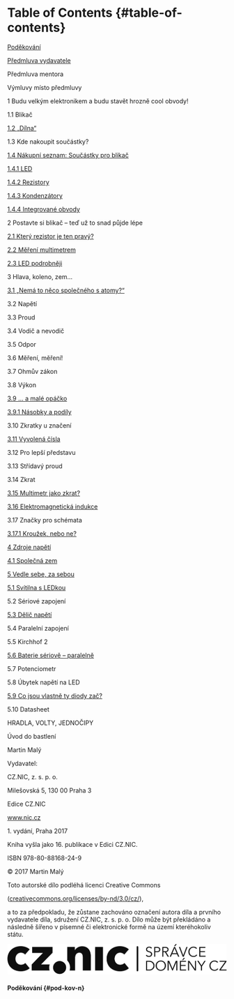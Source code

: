 # Table of Contents {#table-of-contents}

[Poděkování](#pod-kov-n)

[Předmluva vydavatele](predmluva_vydavatele.md)

Předmluva mentora

Výmluvy místo předmluvy

1 Budu velkým elektronikem a budu stavět hrozně cool obvody!

1.1 Blikač

[1.2 „Dílna“](obsah/README.md#520365470321849-1_2___Dilna)

1.3 Kde nakoupit součástky?

[1.4 Nákupní seznam: Součástky pro blikač](obsah/README.md#520365470321849-1_4_Nakupni_seznam__Soucastky_pr_2)

[1.4.1 LED](obsah/141.md)

[1.4.2 Rezistory](obsah/142.md)

[1.4.3 Kondenzátory](obsah/143.md)

[1.4.4 Integrované obvody](obsah/144.md)

2 Postavte si blikač – teď už to snad půjde lépe

[2.1 Který rezistor je ten pravý?](obsah/144.md#520365470321849-2_1_Ktery_rezistor_je_ten_pravy_2)

[2.2 Měření multimetrem](obsah/144.md#520365470321849-2_2_Mereni_multimetrem_2)

[2.3 LED podrobněji](obsah/144.md#520365470321849-2_3_LED_podrobneji)

3 Hlava, koleno, zem…

[3.1 „Nemá to něco společného s atomy?“](obsah/144.md#520365470321849-3_1___Nema_to_neco_spolecneho_s_2)

3.2 Napětí

3.3 Proud

3.4 Vodič a nevodič

3.5 Odpor

3.6 Měření, měření!

3.7 Ohmův zákon

3.8 Výkon

[3.9 … a malé opáčko](obsah/144.md#520365470321849-3_9_____a_male_opacko)

[3.9.1 Násobky a podíly](obsah/391.md)

3.10 Zkratky u značení

[3.11 Vyvolená čísla](obsah/391.md#520365470321849-3_11_Vyvolena_cisla)

3.12 Pro lepší představu

3.13 Střídavý proud

3.14 Zkrat

[3.15 Multimetr jako zkrat?](obsah/391.md#520365470321849-3_15_Multimetr_jako_zkrat_2)

[3.16 Elektromagnetická indukce](obsah/391.md#520365470321849-3_16_Elektromagneticka_indukce_2)

3.17 Značky pro schémata

[3.17.1 Kroužek, nebo ne?](obsah/3171.md)

[4 Zdroje napětí](obsah/3171.md#520365470321849-4_Zdroje_napeti_2)

[4.1 Společná zem](obsah/3171.md#520365470321849-4_1_Spolecna_zem)

[5 Vedle sebe, za sebou](obsah/3171.md#520365470321849-5_Vedle_sebe__za_sebou_2)

[5.1 Svítilna s LEDkou](obsah/3171.md#520365470321849-5_1_Svitilna_s_LEDkou)

5.2 Sériové zapojení

[5.3 Dělič napětí](obsah/3171.md#520365470321849-5_3_Delic_napeti)

5.4 Paralelní zapojení

5.5 Kirchhof 2

[5.6 Baterie sériově – paralelně](obsah/3171.md#520365470321849-5_6_Baterie_seriove___paralelne_2)

5.7 Potenciometr

5.8 Úbytek napětí na LED

[5.9 Co jsou vlastně ty diody zač?](obsah/3171.md#520365470321849-5_9_Co_jsou_vlastne_ty_diody_zac_2)

5.10 Datasheet

HRADLA, VOLTY, JEDNOČIPY

Úvod do bastlení

Martin Malý

Vydavatel:

CZ.NIC, z. s. p. o.

Milešovská 5, 130 00 Praha 3

Edice CZ.NIC

www.nic.cz

1\. vydání, Praha 2017

Kniha vyšla jako 16\. publikace v Edici CZ.NIC.

ISBN 978-80-88168-24-9

© 2017 Martin Malý

Toto autorské dílo podléhá licenci Creative Commons

([creativecommons.org/licenses/by-nd/3.0/cz/](http://creativecommons.org/licenses/by-nd/3.0/cz/)),

a to za předpokladu, že zůstane zachováno označení autora díla a prvního vydavatele díla, sdružení CZ.NIC, z. s. p. o. Dílo může být překládáno a následně šířeno v písemné či elektronické formě na území kteréhokoliv státu.

![logo-cz-nic.png](assets/logo-cz-nic.png)

#### Poděkování {#pod-kov-n}